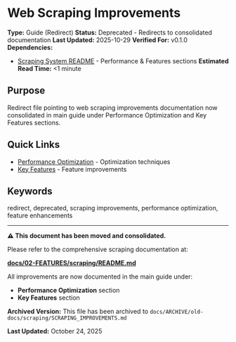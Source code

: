# Web Scraping Improvements

**Type:** Guide (Redirect)
**Status:** Deprecated - Redirects to consolidated documentation
**Last Updated:** 2025-10-29
**Verified For:** v0.1.0
**Dependencies:**
- [Scraping System README](../02-FEATURES/scraping/README.md) - Performance & Features sections
**Estimated Read Time:** <1 minute

## Purpose
Redirect file pointing to web scraping improvements documentation now consolidated in main guide under Performance Optimization and Key Features sections.

## Quick Links
- [Performance Optimization](../02-FEATURES/scraping/README.md#performance-optimization) - Optimization techniques
- [Key Features](../02-FEATURES/scraping/README.md#key-features) - Feature improvements

## Keywords
redirect, deprecated, scraping improvements, performance optimization, feature enhancements

---

**⚠️ This document has been moved and consolidated.**

Please refer to the comprehensive scraping documentation at:

**[docs/02-FEATURES/scraping/README.md](02-FEATURES/scraping/README.md)**

All improvements are now documented in the main guide under:
- **Performance Optimization** section
- **Key Features** section

**Archived Version:** This file has been archived to `docs/ARCHIVE/old-docs/scraping/SCRAPING_IMPROVEMENTS.md`

**Last Updated:** October 24, 2025
